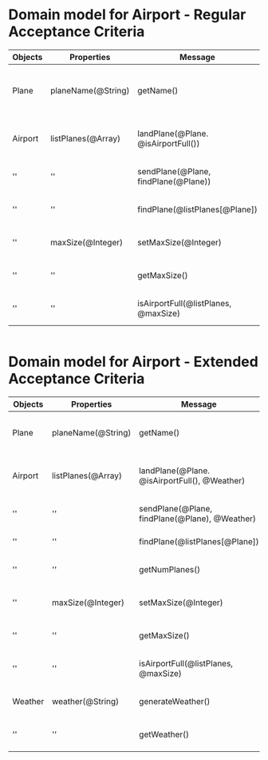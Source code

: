 # Domain model for Airport - Regular Acceptance Criteria

| Objects | Properties         | Message                              | Context                       | Output        |
| ------- | ------------------ | ------------------------------------ | ----------------------------- | ------------- |
| Plane   | planeName(@String) | getName()                            | returns the name of the plane | @String       |
| Airport | listPlanes(@Array) | landPlane(@Plane. @isAirportFull())  | adds a plane to the airport   | @Array[@Item] |
| ''      | ''                 | sendPlane(@Plane, findPlane(@Plane)) | lets the plane take off       | @Array[@Item] |
| ''      | ''                 | findPlane(@listPlanes[@Plane])       | is plane in airport           | @Boolean      |
| ''      | maxSize(@Integer)  | setMaxSize(@Integer)                 | set the max capacity          | @Integer      |
| ''      | ''                 | getMaxSize()                         | returns max capacity          | @Integer      |
| ''      | ''                 | isAirportFull(@listPlanes, @maxSize) | checks if airport is full     | @Boolean      |

```
```
# Domain model for Airport - Extended Acceptance Criteria

| Objects | Properties         | Message                                        | Context                       | Output        |
| ------- | ------------------ | ---------------------------------------------- | ----------------------------- | ------------- |
| Plane   | planeName(@String) | getName()                                      | returns the name of the plane | @String       |
| Airport | listPlanes(@Array) | landPlane(@Plane. @isAirportFull(), @Weather)  | adds a plane to the airport   | @Array[@Item] |
| ''      | ''                 | sendPlane(@Plane, findPlane(@Plane), @Weather) | lets the plane take off       | @Array[@Item] |
| ''      | ''                 | findPlane(@listPlanes[@Plane])                 | is plane in airport           | @Boolean      |
| ''      | ''                 | getNumPlanes()                                 | returns the # of planes       | @Integer      |
| ''      | maxSize(@Integer)  | setMaxSize(@Integer)                           | set the max capacity          | @Integer      |
| ''      | ''                 | getMaxSize()                                   | returns max capacity          | @Integer      |
| ''      | ''                 | isAirportFull(@listPlanes, @maxSize)           | checks if airport is full     | @Boolean      |
| Weather | weather(@String)   | generateWeather()                              | generates a random weather    | @String       |
| ''      | ''                 | getWeather()                                   | returns the weather           | @String       |

